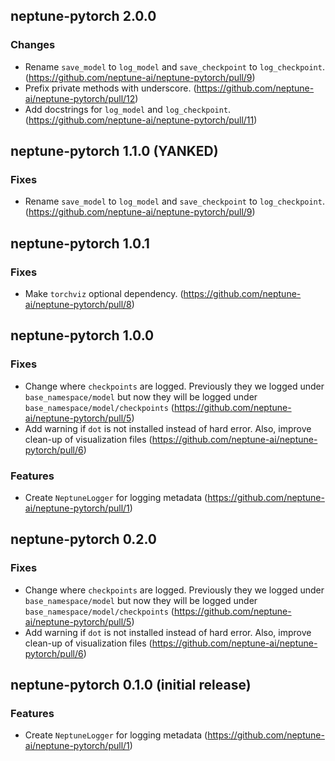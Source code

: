 ## neptune-pytorch 2.0.0

### Changes
- Rename `save_model` to `log_model` and `save_checkpoint` to `log_checkpoint`. (https://github.com/neptune-ai/neptune-pytorch/pull/9)
- Prefix private methods with underscore. (https://github.com/neptune-ai/neptune-pytorch/pull/12)
- Add docstrings for `log_model` and `log_checkpoint`. (https://github.com/neptune-ai/neptune-pytorch/pull/11)


## neptune-pytorch 1.1.0 (YANKED)

### Fixes
- Rename `save_model` to `log_model` and `save_checkpoint` to `log_checkpoint`. (https://github.com/neptune-ai/neptune-pytorch/pull/9)

## neptune-pytorch 1.0.1

### Fixes
- Make `torchviz` optional dependency. (https://github.com/neptune-ai/neptune-pytorch/pull/8)

## neptune-pytorch 1.0.0

### Fixes
- Change where `checkpoints` are logged. Previously they we logged under `base_namespace/model` but now they will be logged under `base_namespace/model/checkpoints` (https://github.com/neptune-ai/neptune-pytorch/pull/5)
- Add warning if `dot` is not installed instead of hard error. Also, improve clean-up of visualization files (https://github.com/neptune-ai/neptune-pytorch/pull/6)
### Features
- Create `NeptuneLogger` for logging metadata (https://github.com/neptune-ai/neptune-pytorch/pull/1)

## neptune-pytorch 0.2.0

### Fixes
- Change where `checkpoints` are logged. Previously they we logged under `base_namespace/model` but now they will be logged under `base_namespace/model/checkpoints` (https://github.com/neptune-ai/neptune-pytorch/pull/5)
- Add warning if `dot` is not installed instead of hard error. Also, improve clean-up of visualization files (https://github.com/neptune-ai/neptune-pytorch/pull/6)


## neptune-pytorch 0.1.0 (initial release)

### Features
- Create `NeptuneLogger` for logging metadata (https://github.com/neptune-ai/neptune-pytorch/pull/1)
